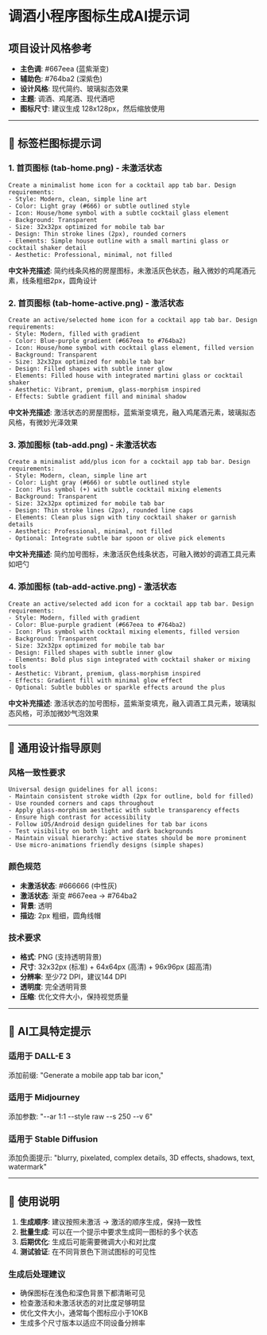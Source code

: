 # 调酒小程序图标生成AI提示词

## 项目设计风格参考
- **主色调**: #667eea (蓝紫渐变)
- **辅助色**: #764ba2 (深紫色)
- **设计风格**: 现代简约、玻璃拟态效果
- **主题**: 调酒、鸡尾酒、现代酒吧
- **图标尺寸**: 建议生成 128x128px，然后缩放使用

---

## 📱 标签栏图标提示词

### 1. 首页图标 (tab-home.png) - 未激活状态

```
Create a minimalist home icon for a cocktail app tab bar. Design requirements:
- Style: Modern, clean, simple line art
- Color: Light gray (#666) or subtle outlined style
- Icon: House/home symbol with a subtle cocktail glass element
- Background: Transparent
- Size: 32x32px optimized for mobile tab bar
- Design: Thin stroke lines (2px), rounded corners
- Elements: Simple house outline with a small martini glass or cocktail shaker detail
- Aesthetic: Professional, minimal, not filled
```

**中文补充描述**: 简约线条风格的房屋图标，未激活灰色状态，融入微妙的鸡尾酒元素，线条粗细2px，圆角设计

### 2. 首页图标 (tab-home-active.png) - 激活状态

```
Create an active/selected home icon for a cocktail app tab bar. Design requirements:
- Style: Modern, filled with gradient
- Color: Blue-purple gradient (#667eea to #764ba2)
- Icon: House/home symbol with cocktail glass element, filled version
- Background: Transparent
- Size: 32x32px optimized for mobile tab bar
- Design: Filled shapes with subtle inner glow
- Elements: Filled house with integrated martini glass or cocktail shaker
- Aesthetic: Vibrant, premium, glass-morphism inspired
- Effects: Subtle gradient fill and minimal shadow
```

**中文补充描述**: 激活状态的房屋图标，蓝紫渐变填充，融入鸡尾酒元素，玻璃拟态风格，有微妙光泽效果

### 3. 添加图标 (tab-add.png) - 未激活状态

```
Create a minimalist add/plus icon for a cocktail app tab bar. Design requirements:
- Style: Modern, clean, simple line art
- Color: Light gray (#666) or subtle outlined style
- Icon: Plus symbol (+) with subtle cocktail mixing elements
- Background: Transparent
- Size: 32x32px optimized for mobile tab bar
- Design: Thin stroke lines (2px), rounded line caps
- Elements: Clean plus sign with tiny cocktail shaker or garnish details
- Aesthetic: Professional, minimal, not filled
- Optional: Integrate subtle bar spoon or olive pick elements
```

**中文补充描述**: 简约加号图标，未激活灰色线条状态，可融入微妙的调酒工具元素如吧勺

### 4. 添加图标 (tab-add-active.png) - 激活状态

```
Create an active/selected add icon for a cocktail app tab bar. Design requirements:
- Style: Modern, filled with gradient
- Color: Blue-purple gradient (#667eea to #764ba2)
- Icon: Plus symbol with cocktail mixing elements, filled version
- Background: Transparent
- Size: 32x32px optimized for mobile tab bar
- Design: Filled shapes with subtle inner glow
- Elements: Bold plus sign integrated with cocktail shaker or mixing tools
- Aesthetic: Vibrant, premium, glass-morphism inspired
- Effects: Gradient fill with minimal glow effect
- Optional: Subtle bubbles or sparkle effects around the plus
```

**中文补充描述**: 激活状态的加号图标，蓝紫渐变填充，融入调酒工具元素，玻璃拟态风格，可添加微妙气泡效果

---

## 🎨 通用设计指导原则

### 风格一致性要求
```
Universal design guidelines for all icons:
- Maintain consistent stroke width (2px for outline, bold for filled)
- Use rounded corners and caps throughout
- Apply glass-morphism aesthetic with subtle transparency effects
- Ensure high contrast for accessibility
- Follow iOS/Android design guidelines for tab bar icons
- Test visibility on both light and dark backgrounds
- Maintain visual hierarchy: active states should be more prominent
- Use micro-animations friendly designs (simple shapes)
```

### 颜色规范
- **未激活状态**: #666666 (中性灰)
- **激活状态**: 渐变 #667eea → #764ba2
- **背景**: 透明
- **描边**: 2px 粗细，圆角线帽

### 技术要求
- **格式**: PNG (支持透明背景)
- **尺寸**: 32x32px (标准) + 64x64px (高清) + 96x96px (超高清)
- **分辨率**: 至少72 DPI，建议144 DPI
- **透明度**: 完全透明背景
- **压缩**: 优化文件大小，保持视觉质量

---

## 🔧 AI工具特定提示

### 适用于 DALL-E 3
添加前缀: "Generate a mobile app tab bar icon,"

### 适用于 Midjourney  
添加参数: "--ar 1:1 --style raw --s 250 --v 6"

### 适用于 Stable Diffusion
添加负面提示: "blurry, pixelated, complex details, 3D effects, shadows, text, watermark"

---

## 📝 使用说明

1. **生成顺序**: 建议按照未激活 → 激活的顺序生成，保持一致性
2. **批量生成**: 可以在一个提示中要求生成同一图标的多个状态
3. **后期优化**: 生成后可能需要微调大小和对比度
4. **测试验证**: 在不同背景色下测试图标的可见性

### 生成后处理建议
- 确保图标在浅色和深色背景下都清晰可见
- 检查激活和未激活状态的对比度足够明显
- 优化文件大小，通常每个图标应小于10KB
- 生成多个尺寸版本以适应不同设备分辨率
